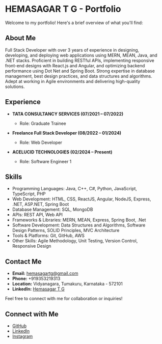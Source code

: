 # HEMASAGAR T G - Portfolio

Welcome to my portfolio! Here's a brief overview of what you'll find:

## About Me

Full Stack Developer with over 3 years of experience in designing, developing, and deploying web applications using MERN, MEAN, Java, and .NET stacks. Proficient in building RESTful APIs, implementing responsive front-end designs with React.js and Angular, and optimizing backend performance using Dot Net and Spring Boot. Strong expertise in database management, best design practices, and data structures and algorithms. Adept at working in Agile environments and delivering high-quality solutions.

## Experience

- **TATA CONSULTANCY SERVICES (07/2021 – 07/2022)**
  - Role: Graduate Trainee

- **Freelance Full Stack Developer (08/2022 – 01/2024)**
  - Role: Web Developer
  
- **ACELUCID TECHNOLOGIES (02/2024 – Present)**
  - Role: Software Engineer 1

## Skills

- Programming Languages: Java, C++, C#, Python, JavaScript, TypeScript, PHP  
- Web Development: HTML, CSS, ReactJS, Angular, NodeJS, Express, .NET, ASP.NET, Spring Boot  
- Database Management: SQL, MongoDB  
- APIs: REST API, Web API  
- Frameworks & Libraries: MERN, MEAN, Express, Spring Boot, .Net
- Software Development: Data Structures and Algorithms, Software Design Patterns, SOLID Principles, MVC Architecture
- Tools & Platforms: Git, GitHub, AWS
- Other Skills: Agile Methodology, Unit Testing, Version Control, Responsive Design


## Contact Me

- **Email:** hemasagartg@gmail.com
- **Phone:** +919353219313
- **Location:** Vidyanagara, Tumakuru, Karnataka - 572101
- **LinkedIn:** [Hemasagar T G](https://www.linkedin.com/in/hemasagar-t-g-50a269237)

Feel free to connect with me for collaboration or inquiries!

## Connect with Me

- [GitHub](https://github.com/Hemasagar-T-G)
- [LinkedIn](https://www.linkedin.com/in/hemasagar-t-g-50a269237)
- [Instagram](https://www.instagram.com/nanu_hemasagar_t_g?igshid=MXBzcnE0cHNwbnR0OA==)
